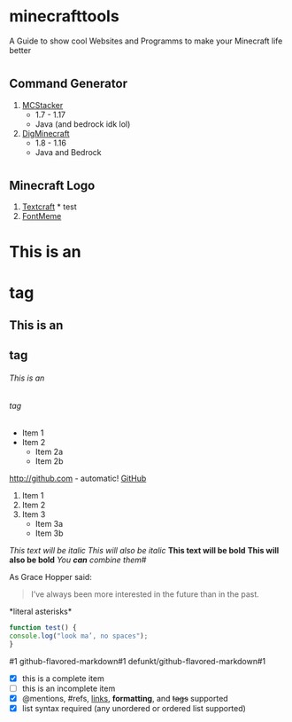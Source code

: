 # minecrafttools
A Guide to show cool Websites and Programms to make your Minecraft life better

#  <h2> Command Generator
1. [MCStacker](mcstacker.net)
   * 1.7 - 1.17
   * Java (and bedrock idk lol)
2. [DigMinecraft](https://www.digminecraft.com/generators/index.php)
   * 1.8 - 1.16
   * Java and Bedrock
 
 



# <h2> Minecraft Logo
  1. [Textcraft](textcraft.net)
    * test
  2. [FontMeme](https://fontmeme.com/minecraft/)
  
  






# This is an <h1> tag
## This is an <h2> tag
###### This is an <h6> tag
  
  
  
* Item 1
* Item 2
  * Item 2a
  * Item 2b


http://github.com - automatic!
[GitHub](http://github.com)

1. Item 1
2. Item 2
3. Item 3
    * Item 3a
    * Item 3b


*This text will be italic*
_This will also be italic_
**This text will be bold**
__This will also be bold__
*You **can** combine them*#



As Grace Hopper said:
> I’ve always been more interested
> in the future than in the past.
> 


\*literal asterisks\*


```javascript
function test() {
console.log("look ma’, no spaces");
}
```


#1
github-flavored-markdown#1
defunkt/github-flavored-markdown#1

- [x] this is a complete item
- [ ] this is an incomplete item
- [x] @mentions, #refs, [links](),
**formatting**, and <del>tags</del>
supported
- [x] list syntax required (any
unordered or ordered list
supported)
